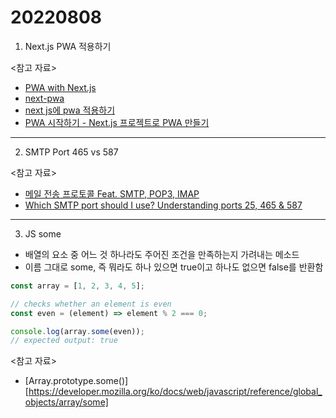 # 20220808

1. Next.js PWA 적용하기

<참고 자료>

- [PWA with Next.js](https://dev.to/anuraggharat/pwa-with-nextjs-5178)
- [next-pwa](https://www.npmjs.com/package/next-pwa)
- [next js에 pwa 적용하기](https://jcon.tistory.com/171)
- [PWA 시작하기 - Next.js 프로젝트로 PWA 만들기](https://noogoonaa.tistory.com/110)

---

2. SMTP Port 465 vs 587

<참고 자료>

- [메일 전송 프로토콜 Feat. SMTP, POP3, IMAP](https://korsa.tistory.com/100)
- [Which SMTP port should I use? Understanding ports 25, 465 & 587](https://www.mailgun.com/blog/email/which-smtp-port-understanding-ports-25-465-587/)

---

3. JS some

- 배열의 요소 중 어느 것 하나라도 주어진 조건을 만족하는지 가려내는 메소드
- 이름 그대로 some, 즉 뭐라도 하나 있으면 true이고 하나도 없으면 false를 반환함

```ts
const array = [1, 2, 3, 4, 5];

// checks whether an element is even
const even = (element) => element % 2 === 0;

console.log(array.some(even));
// expected output: true
```

<참고 자료>

- [Array.prototype.some()][https://developer.mozilla.org/ko/docs/web/javascript/reference/global_objects/array/some]
